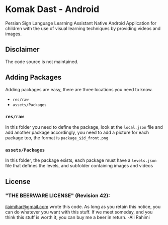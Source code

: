 # Komak Dast - Android


Persian Sign Language Learning Assistant Native Android Application for children with the use of visual learning techniques by providing videos and images.

## Disclaimer
The code source is not maintained.

## Adding Packages
Adding packages are easy, there are three locations you need to know.
* `res/raw`
* `assets/Packages`

### `res/raw`
In this folder you need to define the package, look at the `local.json` file and add another package accordingly, you need to add a picture for each package too, the format is `package_$id_front.png`

### `assets/Packages`
In this folder, the package exists, each package must have a `levels.json` file that defines the levels, and subfolder containing images and videos


## License
### "THE BEERWARE LICENSE" (Revision 42):

  <ilaimihar@gmail.com> wrote this code. As long as you retain this
  notice, you can do whatever you want with this stuff. If we
  meet someday, and you think this stuff is worth it, you can buy me a beer in return. -Ali Rahimi
